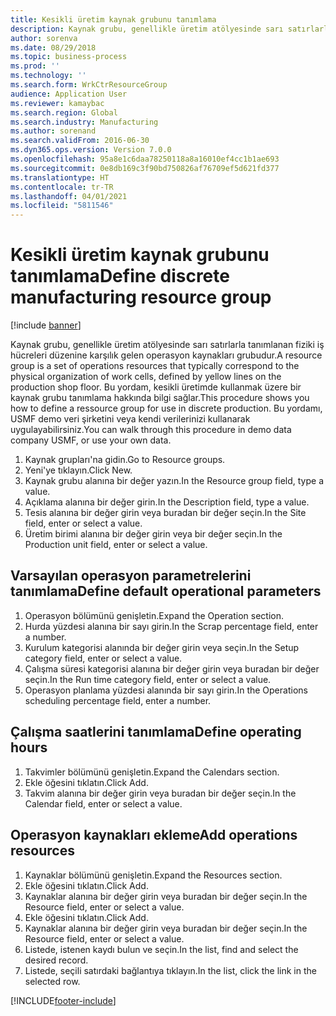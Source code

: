 ```yaml
---
title: Kesikli üretim kaynak grubunu tanımlama
description: Kaynak grubu, genellikle üretim atölyesinde sarı satırlarla tanımlanan fiziki iş hücreleri düzenine karşılık gelen operasyon kaynakları grubudur.
author: sorenva
ms.date: 08/29/2018
ms.topic: business-process
ms.prod: ''
ms.technology: ''
ms.search.form: WrkCtrResourceGroup
audience: Application User
ms.reviewer: kamaybac
ms.search.region: Global
ms.search.industry: Manufacturing
ms.author: sorenand
ms.search.validFrom: 2016-06-30
ms.dyn365.ops.version: Version 7.0.0
ms.openlocfilehash: 95a8e1c6daa78250118a8a16010ef4cc1b1ae693
ms.sourcegitcommit: 0e8db169c3f90bd750826af76709ef5d621fd377
ms.translationtype: HT
ms.contentlocale: tr-TR
ms.lasthandoff: 04/01/2021
ms.locfileid: "5811546"
---
```

# <a name="define-discrete-manufacturing-resource-group"></a><span data-ttu-id="8e022-103">Kesikli üretim kaynak grubunu tanımlama</span><span class="sxs-lookup"><span data-stu-id="8e022-103">Define discrete manufacturing resource group</span></span>

[!include [banner](../../includes/banner.md)]

<span data-ttu-id="8e022-104">Kaynak grubu, genellikle üretim atölyesinde sarı satırlarla tanımlanan fiziki iş hücreleri düzenine karşılık gelen operasyon kaynakları grubudur.</span><span class="sxs-lookup"><span data-stu-id="8e022-104">A resource group is a set of operations resources that typically correspond to the physical organization of work cells, defined by yellow lines on the production shop floor.</span></span> <span data-ttu-id="8e022-105">Bu yordam, kesikli üretimde kullanmak üzere bir kaynak grubu tanımlama hakkında bilgi sağlar.</span><span class="sxs-lookup"><span data-stu-id="8e022-105">This procedure shows you how to define a ressource group for use in discrete production.</span></span> <span data-ttu-id="8e022-106">Bu yordamı, USMF demo veri şirketini veya kendi verilerinizi kullanarak uygulayabilirsiniz.</span><span class="sxs-lookup"><span data-stu-id="8e022-106">You can walk through this procedure in demo data company USMF, or use your own data.</span></span>

1. <span data-ttu-id="8e022-107">Kaynak grupları'na gidin.</span><span class="sxs-lookup"><span data-stu-id="8e022-107">Go to Resource groups.</span></span>
2. <span data-ttu-id="8e022-108">Yeni'ye tıklayın.</span><span class="sxs-lookup"><span data-stu-id="8e022-108">Click New.</span></span>
3. <span data-ttu-id="8e022-109">Kaynak grubu alanına bir değer yazın.</span><span class="sxs-lookup"><span data-stu-id="8e022-109">In the Resource group field, type a value.</span></span>
4. <span data-ttu-id="8e022-110">Açıklama alanına bir değer girin.</span><span class="sxs-lookup"><span data-stu-id="8e022-110">In the Description field, type a value.</span></span>
5. <span data-ttu-id="8e022-111">Tesis alanına bir değer girin veya buradan bir değer seçin.</span><span class="sxs-lookup"><span data-stu-id="8e022-111">In the Site field, enter or select a value.</span></span>
6. <span data-ttu-id="8e022-112">Üretim birimi alanına bir değer girin veya bir değer seçin.</span><span class="sxs-lookup"><span data-stu-id="8e022-112">In the Production unit field, enter or select a value.</span></span>

## <a name="define-default-operational-parameters"></a><span data-ttu-id="8e022-113">Varsayılan operasyon parametrelerini tanımlama</span><span class="sxs-lookup"><span data-stu-id="8e022-113">Define default operational parameters</span></span>
1. <span data-ttu-id="8e022-114">Operasyon bölümünü genişletin.</span><span class="sxs-lookup"><span data-stu-id="8e022-114">Expand the Operation section.</span></span>
2. <span data-ttu-id="8e022-115">Hurda yüzdesi alanına bir sayı girin.</span><span class="sxs-lookup"><span data-stu-id="8e022-115">In the Scrap percentage field, enter a number.</span></span>
3. <span data-ttu-id="8e022-116">Kurulum kategorisi alanında bir değer girin veya seçin.</span><span class="sxs-lookup"><span data-stu-id="8e022-116">In the Setup category field, enter or select a value.</span></span>
4. <span data-ttu-id="8e022-117">Çalışma süresi kategorisi alanına bir değer girin veya buradan bir değer seçin.</span><span class="sxs-lookup"><span data-stu-id="8e022-117">In the Run time category field, enter or select a value.</span></span>
5. <span data-ttu-id="8e022-118">Operasyon planlama yüzdesi alanında bir sayı girin.</span><span class="sxs-lookup"><span data-stu-id="8e022-118">In the Operations scheduling percentage field, enter a number.</span></span>

## <a name="define-operating-hours"></a><span data-ttu-id="8e022-119">Çalışma saatlerini tanımlama</span><span class="sxs-lookup"><span data-stu-id="8e022-119">Define operating hours</span></span>
1. <span data-ttu-id="8e022-120">Takvimler bölümünü genişletin.</span><span class="sxs-lookup"><span data-stu-id="8e022-120">Expand the Calendars section.</span></span>
2. <span data-ttu-id="8e022-121">Ekle öğesini tıklatın.</span><span class="sxs-lookup"><span data-stu-id="8e022-121">Click Add.</span></span>
3. <span data-ttu-id="8e022-122">Takvim alanına bir değer girin veya buradan bir değer seçin.</span><span class="sxs-lookup"><span data-stu-id="8e022-122">In the Calendar field, enter or select a value.</span></span>

## <a name="add-operations-resources"></a><span data-ttu-id="8e022-123">Operasyon kaynakları ekleme</span><span class="sxs-lookup"><span data-stu-id="8e022-123">Add operations resources</span></span>
1. <span data-ttu-id="8e022-124">Kaynaklar bölümünü genişletin.</span><span class="sxs-lookup"><span data-stu-id="8e022-124">Expand the Resources section.</span></span>
2. <span data-ttu-id="8e022-125">Ekle öğesini tıklatın.</span><span class="sxs-lookup"><span data-stu-id="8e022-125">Click Add.</span></span>
3. <span data-ttu-id="8e022-126">Kaynaklar alanına bir değer girin veya buradan bir değer seçin.</span><span class="sxs-lookup"><span data-stu-id="8e022-126">In the Resource field, enter or select a value.</span></span>
4. <span data-ttu-id="8e022-127">Ekle öğesini tıklatın.</span><span class="sxs-lookup"><span data-stu-id="8e022-127">Click Add.</span></span>
5. <span data-ttu-id="8e022-128">Kaynaklar alanına bir değer girin veya buradan bir değer seçin.</span><span class="sxs-lookup"><span data-stu-id="8e022-128">In the Resource field, enter or select a value.</span></span>
6. <span data-ttu-id="8e022-129">Listede, istenen kaydı bulun ve seçin.</span><span class="sxs-lookup"><span data-stu-id="8e022-129">In the list, find and select the desired record.</span></span>
7. <span data-ttu-id="8e022-130">Listede, seçili satırdaki bağlantıya tıklayın.</span><span class="sxs-lookup"><span data-stu-id="8e022-130">In the list, click the link in the selected row.</span></span>



[!INCLUDE[footer-include](../../../includes/footer-banner.md)]